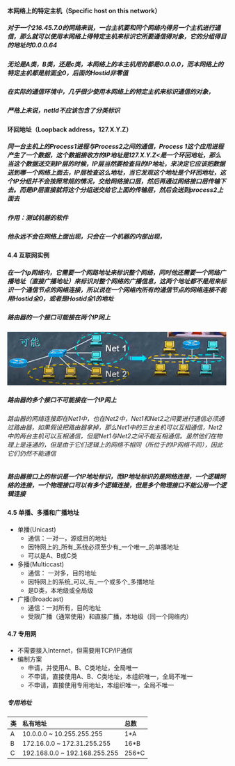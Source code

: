 #### 本网络上的特定主机（Specific host on this network）

##### 对于一个216.45.7.0的网络来说，一台主机要和同个网络内得另一个主机进行通信，那么就可以使用本网络上得特定主机来标识它所要通信得对象，它的分组得目的地址时0.0.0.64

##### 无论是A类，B类，还是c类，本网络上的本主机用的都是0.0.0.0，而本网络上的特定主机都是前面全0，后面的Hostid非零值

##### 在实际的通信环境中，几乎很少使用本网络上的特定主机来标识通信的对象，

##### 严格上来说，netId不应该包含了分类标识

#### 环回地址（Loopback address，127.X.Y.Z）

##### 同一台主机上的Process1进程与Process2之间的通信，Process 1这个应用进程产生了一个数据，这个数据接收方的IP地址是127.X.Y.Z&lt;是一个环回地址，那么当这个数据送交到IP层的时候，IP层当然要检查目的IP地址，来决定它应该把数据送到哪一个网络上面去，IP层检查这么地址，当它发现这个地址是个环回地址，这个IP分组并不会按照常规的情况，交给网络接口层，然后再通过网络接口层传输下去。而是IP层直接就将这个分组送交给它上面的传输层，然后会送到process2上面去

##### 作用：测试机器的软件

##### 他永远不会在网络上面出现，只会在一个机器的内部出现，

#### 4.4 互联网实例

##### 在一个ip网络内，它需要一个网路地址来标识整个网络，同时他还需要一个网络广播地址（直接广播地址）来标识对整个网络的广播信息，这两个地址都不是用来标识一个通信节点的网络连接，所以说在一个网络内所有的通信节点的网络连接不能用Hostid全0，或者是Hostid全1的地址

##### 路由器的一个接口可能接在两个IP网上

![](/assets/18-5-19-1.png)

##### 路由器的多个接口不可能接在一个IP网上

###### 路由器的网络连接即在Net1中，也在Net2中，Net1和Net2之间要进行通信必须通过路由器，如果假设把路由器拿掉，那么Net1中的三台主机可以互相通信，Net2中的两台主机可以互相通信，但是Net1与Net2之间不能互相通信。虽然他们在物理上是连通的，但是由于它们逻辑上的网络不相同（所位于的IP网络不同），因此它们仍然不能通信

##### 路由器接口上的标识是一个IP地址标识，而IP地址标识的是网络连接，一个逻辑网络的连接，一个物理接口可以有多个逻辑连接，但是多个物理接口不能公用一个逻辑连接

#### 4.5 单播、多播和广播地址

* 单播\(Unicast\)
  * 通信：一对一，源或目的地址
  * 因特网上的_所有_系统必须至少有_一个唯一_的单播地址
  * 可以是A、B或C类
* 多播\(Multiccast\)
  * 通信： 一对多，目的地址
  * 因特网上的系统_可以_有_一个或多个_多播地址
  * 是D类，本地级或全局级
* 广播\(Broadcast\)
  * 通信：一对所有，目的地址
  * 受限广播（通常使用）和直接广播，本地级（同一个网络内）

#### 4.7 专用网

* 不需要接入Internet，但需要用TCP/IP通信
* 编制方案
  * 申请，并使用A、B、C类地址，全局唯一
  * 不申请，直接使用A、B、C类地址，本组织唯一，全局不唯一
  * 不申请，直接使用专用地址，本组织唯一，全局不唯一

##### 专用地址

| 类 | 私有地址 | 总数 |
| :--- | :--- | :--- |
| A | 10.0.0.0 ~ 10.255.255.255 | 1*A |
| B | 172.16.0.0 ~ 172.31.255.255 | 16*B |
| C | 192.168.0.0 ~ 192.168.255.255 | 256*C |
